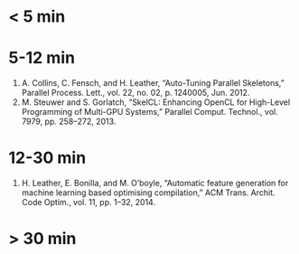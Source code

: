 # < 5 min

# 5-12 min

1. A. Collins, C. Fensch, and H. Leather, “Auto-Tuning Parallel
   Skeletons,” Parallel Process. Lett., vol. 22, no. 02, p. 1240005,
   Jun. 2012.
1. M. Steuwer and S. Gorlatch, “SkelCL: Enhancing OpenCL for
   High-Level Programming of Multi-GPU Systems,” Parallel
   Comput. Technol., vol. 7979, pp. 258–272, 2013.

# 12-30 min

1. H. Leather, E. Bonilla, and M. O’boyle, “Automatic feature
   generation for machine learning based optimising compilation,” ACM
   Trans. Archit. Code Optim., vol. 11, pp. 1–32, 2014.

# > 30 min
